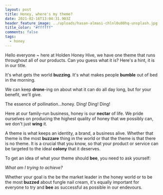 ```yaml
---
layout: post
title: Honey, where's my theme?
date: 2021-02-16T13:04:31.903Z
header_feature_image: ../uploads/hasan-almasi-chlnl0u80hq-unsplash.jpg
title_color: "#ffffff"
comments: false
tags:
  - honey
---
```

Hello everyone ~ here at Holden Honey Hive, we have one theme that runs throughout all of our products. Can you guess what it is? Here's a hint, it is in our title.

It's what gets the world **buzzing**. It's what makes people **bumble** out of bed in the morning.

We can keep **drone**-ing on about what it can do all day long, but for your benefit, we'll give.

The essence of pollination...honey. Ding! Ding! Ding!

Here at our family-run business, honey is our **nectar** of life. We pride ourselves on producing the highest quality of honey that we possibly can, we don't just **wing** it.

A theme is what keeps an identity, a brand, a business alive. Whether that theme is the most **buzzare** thing in the world or that the theme is that there is no theme. It is a crucial that you know, so that your product or service can be targeted to the ideal **colony** that it deserves.

To get an idea of what your theme should **bee**, you need to ask yourself: 

*What am I trying to achieve?*

Whether your goal is the be the market leader in the honey world or to be the most **buzzed** about fungle nail cream, it's equally important for everyone to try and **bee** as successful as possible in our endevours.